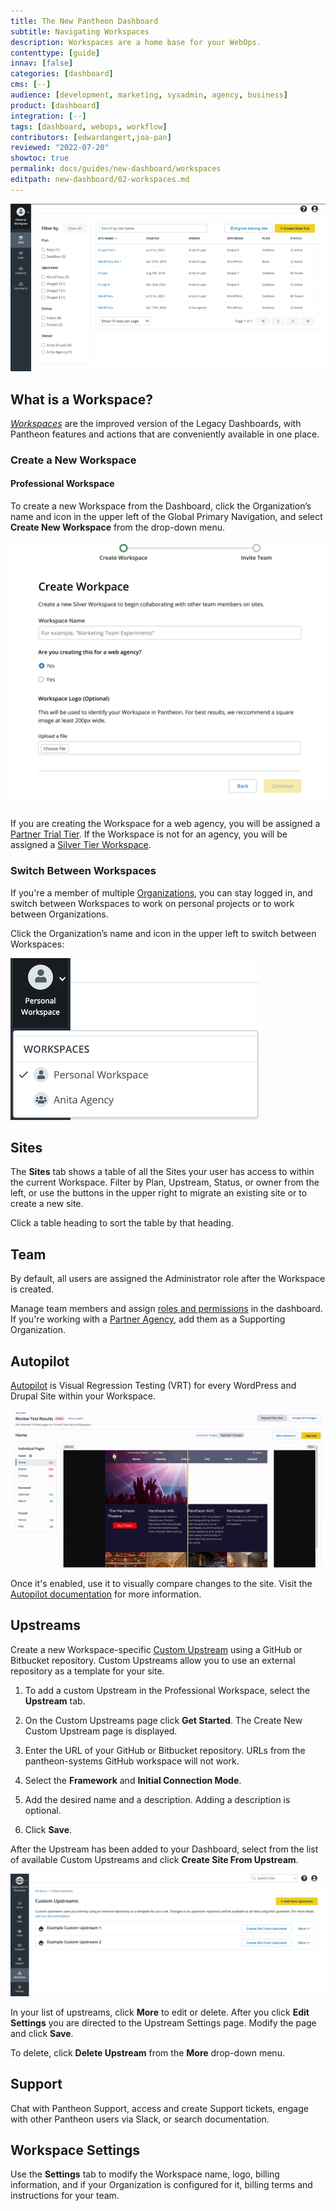 ```yaml
---
title: The New Pantheon Dashboard
subtitle: Navigating Workspaces
description: Workspaces are a home base for your WebOps.
contenttype: [guide]
innav: [false]
categories: [dashboard]
cms: [--]
audience: [development, marketing, sysadmin, agency, business]
product: [dashboard]
integration: [--]
tags: [dashboard, webops, workflow]
contributors: [edwardangert,joa-pan]
reviewed: "2022-07-20"
showtoc: true
permalink: docs/guides/new-dashboard/workspaces
editpath: new-dashboard/02-workspaces.md
---
```


![A screenshot of a Workspace with a list of sites](../../../images/dashboard/new-dashboard/workspace.png)

## What is a Workspace?

[<dfn id="worksp">Workspaces</dfn>](/guides/new-dashboard) are the improved version of the Legacy Dashboards, with Pantheon features and actions that are conveniently available in one place.

### Create a New Workspace

#### Professional Workspace

To create a new Workspace from the Dashboard, click the Organization’s name and icon in the upper left of the Global Primary Navigation, and select **Create New Workspace** from the drop-down menu.

![A screenshot of creating a Workspace](../../../images/dashboard/new-dashboard/create-workspace.png)

If you are creating the Workspace for a web agency, you will be assigned a [Partner Trial Tier](https://pantheon.io/plans/partner-program). If the Workspace is not for an agency, you will be assigned a [Silver Tier Workspace](https://pantheon.io/plans/pricing).

### Switch Between Workspaces

If you're a member of multiple [Organizations](/guides/account-mgmt/workspace-sites-teams/workspaces), you can stay logged in, and switch between Workspaces to work on personal projects or to work between Organizations.

Click the Organization’s name and icon in the upper left to switch between Workspaces:

![Workspace switcher shows a personal and Agency workspace](../../../images/dashboard/new-dashboard/workspaces-selector.png)

## Sites

The **<i className="fa fa-window-restore"></i> Sites** tab shows a table of all the Sites your user has access to within the current Workspace. Filter by Plan, Upstream, Status, or owner from the left, or use the buttons in the upper right to migrate an existing site or to create a new site.

Click a table heading to sort the table by that heading.

## Team

By default, all users are assigned the Administrator role after the Workspace is created.

Manage team members and assign [roles and permissions](/guides/account-mgmt/workspace-sites-teams/teams#roles-and-permissions) in the dashboard. If you're working with a [Partner Agency](https://pantheon.io/plans/partner-program?docs), add them as a Supporting Organization.

## Autopilot

[Autopilot](/guides/autopilot) is Visual Regression Testing (VRT) for every WordPress and Drupal Site within your Workspace.

![A gif showing Autopilot visual regression testing](../../../images/dashboard/vrt.gif)

Once it's enabled, use it to visually compare changes to the site. Visit the [Autopilot documentation](/guides/autopilot) for more information.

## Upstreams

Create a new Workspace-specific [Custom Upstream](/guides/custom-upstream) using a GitHub or Bitbucket repository. Custom Upstreams allow you to use an external repository as a template for your site.

1. To add a custom Upstream in the Professional Workspace, select the **Upstream** tab.

1. On the Custom Upstreams page click **Get Started**. The Create New Custom Upstream page is displayed.

1. Enter the URL of your GitHub or Bitbucket repository. URLs from the pantheon-systems GitHub workspace will not work.

1. Select the **Framework** and **Initial Connection Mode**.

1. Add the desired name and a description. Adding a description is optional.

1. Click **Save**.

After the Upstream has been added to your Dashboard, select from the list of available Custom Upstreams and click **Create Site From Upstream**. 

![List of available custom upstreams](../../../images/dashboard/new-dashboard/custom-upstreams-list.png)

In your list of upstreams, click **More** to edit or delete. After you click **Edit Settings** you are directed to the Upstream Settings page. Modify the page and click **Save**.

To delete, click **Delete Upstream** from the **More** drop-down menu. 

## Support

Chat with Pantheon Support, access and create Support tickets, engage with other Pantheon users via Slack, or search documentation.

## Workspace Settings

Use the **Settings** tab to modify the Workspace name, logo, billing information, and if your Organization is configured for it, billing terms and instructions for your team.
